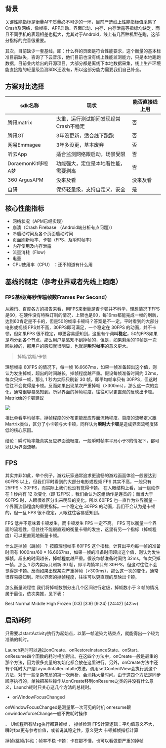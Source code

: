 
## 背景

关键性能指标是衡量APP质量必不可少的一环，目前严选线上性能指标值采集了Crash及网络，像帧率、APP启动、界面启动、内存、内存泄露等指标均缺乏，而且不同手机的表现相差也挺大，尤其对于Android，线上有几百种机型在跑，这部分指标的完善很重要。

其次，目前缺少一套基线，即：什么样的页面是符合性能要求，这个衡量的基本标准目前缺失，咨询了下云音乐，他们目前也没有线上性能监测能力，只是本地跑跑数据，目前业内给出的开源项目，大部分都是离线下本地数据采集，线上生产环境能直接跑的轻量级监测SDK还没有，所以这部分能力需要我们自己补全。


## 方案对比选择


   sdk名称      |  现状          | 能否直接线上用     |
--------------------|------------------|-----------------------|
腾讯matrix       | 太重，运行测试期间发现经常Crash不稳定      | 否   |
腾讯GT       | 3年没更新，适合线下跑跑  |否   |
网易Emmagee  | 3年多没更，基本废弃  |否        |
听云App    |  适合监测网络跟启动，场景受限  | 否   |
DoraemonKit哆啦A梦         | 功能强大，定位是本地看性能，需要剥离   | 否 |
360 ArgusAPM         |  没来及看     |  没来及看|
自研       |   保持轻量级，支持自定义，安全     |  是|


## 核心性能指标

* 网络状况（APM已经实现）
* 崩溃（Crash Firebase （Android端分析有点问题））
*  冷启动时间及各个页面启动时间
* 页面刷新帧率、卡顿（FPS、及瞬时帧率）
* 内存使用及内存泄露 
* 流量消耗（Flow）
*  电量
*  CPU使用率（CPU） ：还不知道有什么用

## 基线的制定（参考业界或者先线上跑跑）

### FPS基线(每秒传输帧数Frames Per Second）

从腾讯、百度各方的报告来看，用FPS来衡量是否卡顿并不科学，理想情况下FPS是60，在硬件没有特殊订制的情况，上限也是60，每16ms都能完成一帧的刷新，达到60肯定是不卡的，但是50的帧率卡顿吗？答案是不一定。平时看到的大部分电影或视频 FPS并不高，30FPS即可满足，一个稳定在 30FPS 的动画，并不卡顿，但如果FPS 很不稳定，却更容易感知到，这里有个词叫**稳定**，50的FPS如果是均分到各个节点，那么用户是感知不到掉帧的，但是，如果剩余的10帧是一次回执掉的，那用户的感知就很明显，也就是**瞬时帧率**的意义更大。

> 掉帧/跳帧/卡顿

理想帧率 60FPS 的情况下，每一帧 16.6667ms，如果一帧准备超出这个值，则认为发生掉帧，超出的时间越长，掉帧程度越严重。假设每帧准备时间约 32ms，每次只掉一帧，那么 1 秒内实际只刷新 30 帧，即平均帧率只有 30FPS，但这时往往不会觉得是卡顿。反而如果出现某次严重掉帧（>300ms），那么这一次的变化，通常很容易感知到。所以界面的掉帧程度，往往可以更直观的反映出卡顿。Matrix给的卡顿建议

![](https://p1-juejin.byteimg.com/tos-cn-i-k3u1fbpfcp/3e52ff90fe76495fa656d02e96a123fc~tplv-k3u1fbpfcp-zoom-1.image)

相比单看平均帧率，掉帧程度的分布更能反应界面流畅程度。百度的流畅定义跟Martrix类似，区分了小卡顿与大卡顿，同样认为**瞬时大卡顿**是造成界面流畅度降低的核心原因。

结论：瞬时帧率能真实反应界面流畅度，一般瞬时帧率平局小于3的情况下，都可以认为界面流畅。



## FPS 


其实并非如此，举个例子，游戏玩家通常追求更流畅的游戏画面体验一般要达到 60FPS 以上，但我们平时看到的大部分电影或视频 FPS 其实不高，一般只有 25FPS ~ 30FPS，而实际上我们也没有觉得卡顿。 在人眼结构上看，当一组动作在 1 秒内有 12 次变化（即 12FPS），我们会认为这组动作是连贯的；而当大于 60FPS 时，人眼很难区分出来明显的变化，所以 60FPS 也一直作为业界衡量一个界面流畅程度的重要指标。一个稳定在 30FPS 的动画，我们不会认为是卡顿的，但一旦 FPS 很不稳定，人眼往往容易感知到。

FPS 低并不意味着卡顿发生，而卡顿发生 FPS 一定不高。 FPS 可以衡量一个界面的流程性，但往往不能很直观的衡量卡顿的发生，这里有另一个指标（掉帧程度）可以更直观地衡量卡顿。

什么是掉帧（跳帧）？ 按照理想帧率 60FPS 这个指标，计算出平均每一帧的准备时间有 1000ms/60 = 16.6667ms，如果一帧的准备时间超出这个值，则认为发生掉帧，超出的时间越长，掉帧程度越严重。假设每帧准备时间约 32ms，每次只掉一帧，那么 1 秒内实际只刷新 30 帧，即平均帧率只有 30FPS，但这时往往不会觉得是卡顿。反而如果出现某次严重掉帧（>300ms），那么这一次的变化，通常很容易感知到。所以界面的掉帧程度，往往可以更直观的反映出卡顿。

怎么衡量流程性
我们将掉帧数划分出几个区间进行定级，掉帧数小于 3 帧的情况属于最佳，依次类推，见下表：

Best	Normal	Middle	High	Frozen
[0:3)	[3:9)	[9:24)	[24:42)	[42:∞)


## 启动耗时

只需要以startActivity执行为起始点，以第一帧渲染为结束点，就能得出一个较为准确的耗时。

Launch耗时可以通过onCreate、onRestoreInstanceState、onStart、onResume四个函数的耗时相加得出。在这四个方法中，onCreate一般是最重的那个方法，因为很多变量的初始化都会放在这里进行。另外，onCreate方法中还有个耗时大户是LayoutInfalter.infalte方法，调用setContentView会执行到这个方法，对于一些复杂布局的第一次解析，会消耗大量时间。由于这四个方法是同步顺序执行的，单独把某些操作从onCreate移到onResume之类的并没有什么意义，Launch耗时只关心这几个方法的总耗时。
 
*  onWindowFocusChanged

 onWindowFocusChanged是测量第一次可见的时机 onresume跟onwindowforceChange一般不做耗时操作
 
、
 UI线程所有Msg执行都算掉帧 ，
 掉帧检测
 FPS计算逻辑：平均值意义不大，瞬时fps更有参考价值，或者说其稳定性，意义更大
 卡顿掉帧指标计算

掉帧/跳帧/抖动：帧率不稳
卡顿：卡在那不懂，也可以看做更严重的掉帧
